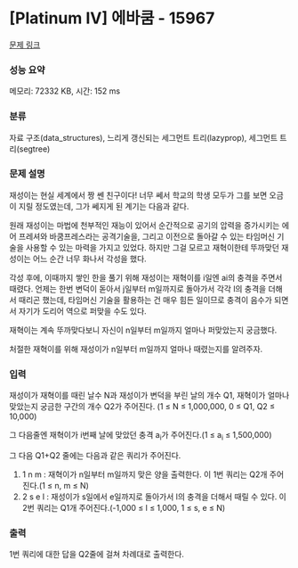 # [Platinum IV] 에바쿰 - 15967 

[문제 링크](https://www.acmicpc.net/problem/15967) 

### 성능 요약

메모리: 72332 KB, 시간: 152 ms

### 분류

자료 구조(data_structures), 느리게 갱신되는 세그먼트 트리(lazyprop), 세그먼트 트리(segtree)

### 문제 설명

<p>재성이는 현실 세계에서 짱 쎈 친구이다! 너무 쎄서 학교의 학생 모두가 그를 보면 오금이 지릴 정도였는데, 그가 쎄지게 된 계기는 다음과 같다.</p>

<p>원래 재성이는 마법에 천부적인 재능이 있어서 순간적으로 공기의 압력을 증가시키는 에어 프레셔와 바쿰프레스라는 공격기술을, 그리고 이전으로 돌아갈 수 있는 타임머신 기술을 사용할 수 있는 마력을 가지고 있었다. 하지만 그걸 모르고 재혁이한테 뚜까맞던 재성이는 어느 순간 너무 화나서 각성을 했다.</p>

<p>각성 후에, 이때까지 쌓인 한을 풀기 위해 재성이는 재혁이를 i일엔 ai의 충격을 주면서 때렸다. 언제는 한번 변덕이 돋아서 j일부터 m일까지로 돌아가서 각각 l의 충격을 더해서 때리곤 했는데, 타임머신 기술을 활용하는 건 매우 힘든 일이므로 충격이 음수가 되면서 자기가 도리어 역으로 퍼맞을 수도 있다.</p>

<p>재혁이는 계속 뚜까맞다보니 자신이 n일부터 m일까지 얼마나 퍼맞았는지 궁금했다.</p>

<p>처절한 재혁이를 위해 재성이가 n일부터 m일까지 얼마나 때렸는지를 알려주자.</p>

### 입력 

 <p>재성이가 재혁이를 때린 날수 N과 재성이가 변덕을 부린 날의 개수 Q1, 재혁이가 얼마나 맞았는지 궁금한 구간의 개수 Q2가 주어진다. (1 ≤ N ≤ 1,000,000, 0 ≤ Q1, Q2 ≤ 10,000)</p>

<p>그 다음줄엔 재혁이가 i번째 날에 맞았던 충격 a<sub>i</sub>가 주어진다.(1 ≤ a<sub>i</sub> ≤ 1,500,000)</p>

<p>그 다음 Q1+Q2 줄에는 다음과 같은 쿼리가 주어진다.</p>

<ol>
	<li>1 n m : 재혁이가 n일부터 m일까지 맞은 양을 출력한다. 이 1번 쿼리는 Q2개 주어진다.(1 ≤ n, m ≤ N)</li>
	<li>2 s e l : 재성이가 s일에서 e일까지로 돌아가서 l의 충격을 더해서 때릴 수 있다. 이 2번 쿼리는 Q1개 주어진다.(-1,000 ≤ l ≤ 1,000, 1 ≤ s, e ≤ N)</li>
</ol>

### 출력 

 <p>1번 쿼리에 대한 답을 Q2줄에 걸쳐 차례대로 출력한다.</p>

